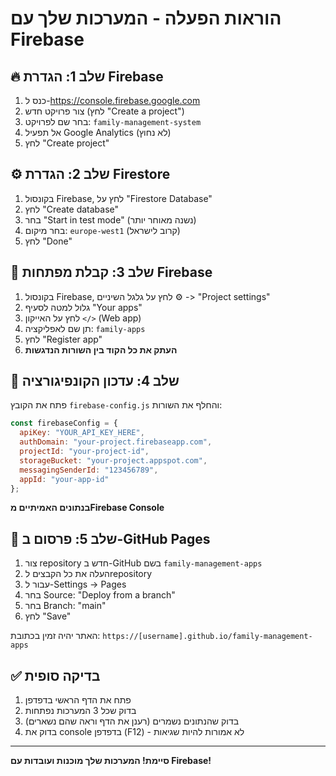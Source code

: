 # הוראות הפעלה - המערכות שלך עם Firebase

## 🔥 שלב 1: הגדרת Firebase
1. כנס ל-https://console.firebase.google.com
2. צור פרויקט חדש (לחץ "Create a project")
3. בחר שם לפרויקט: `family-management-system`
4. אל תפעיל Google Analytics (לא נחוץ)
5. לחץ "Create project"

## ⚙️ שלב 2: הגדרת Firestore
1. בקונסול Firebase, לחץ על "Firestore Database"
2. לחץ "Create database"
3. בחר "Start in test mode" (נשנה מאוחר יותר)
4. בחר מיקום: `europe-west1` (קרוב לישראל)
5. לחץ "Done"

## 🔧 שלב 3: קבלת מפתחות Firebase
1. בקונסול Firebase, לחץ על גלגל השיניים ⚙️ -> "Project settings"
2. גלול למטה לסעיף "Your apps"
3. לחץ על האייקון `</>`  (Web app)
4. תן שם לאפליקציה: `family-apps`
5. לחץ "Register app"
6. **העתק את כל הקוד בין השורות הנדגשות**

## 📝 שלב 4: עדכון הקונפיגורציה
פתח את הקובץ `firebase-config.js` והחלף את השורות:
```javascript
const firebaseConfig = {
  apiKey: "YOUR_API_KEY_HERE",
  authDomain: "your-project.firebaseapp.com",
  projectId: "your-project-id",
  storageBucket: "your-project.appspot.com",
  messagingSenderId: "123456789",
  appId: "your-app-id"
};
```

**בנתונים האמיתיים מFirebase Console**

## 🚀 שלב 5: פרסום ב-GitHub Pages
1. צור repository חדש ב-GitHub בשם `family-management-apps`
2. העלה את כל הקבצים לrepository
3. עבור ל-Settings -> Pages
4. בחר Source: "Deploy from a branch"
5. בחר Branch: "main"
6. לחץ "Save"

האתר יהיה זמין בכתובת:
`https://[username].github.io/family-management-apps`

## ✅ בדיקה סופית
1. פתח את הדף הראשי בדפדפן
2. בדוק שכל 3 המערכות נפתחות
3. בדוק שהנתונים נשמרים (רענן את הדף וראה שהם נשארים)
4. בדוק את console בדפדפן (F12) - לא אמורות להיות שגיאות

---
**סיימת! המערכות שלך מוכנות ועובדות עם Firebase!**